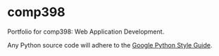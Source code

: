 comp398
=======

Portfolio for comp398: Web Application Development.

Any Python source code will adhere to the [Google Python Style Guide](https://google-styleguide.googlecode.com/svn/trunk/pyguide.html).

